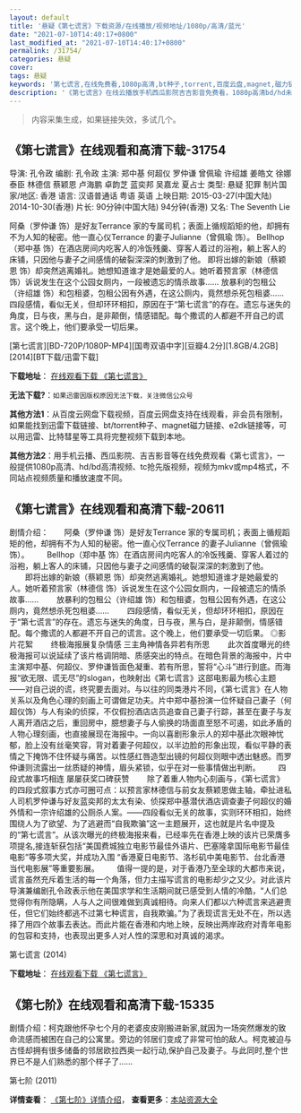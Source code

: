 ```yaml
---
layout: default
title: '悬疑《第七谎言》下载资源/在线播放/视频地址/1080p/高清/蓝光'
date: "2021-07-10T14:40:17+0800"
last_modified_at: "2021-07-10T14:40:17+0800"
permalink: /31754/
categories: 悬疑
cover:
tags: 悬疑
keywords: '第七谎言,在线免费看,1080p高清,bt种子,torrent,百度云盘,magnet,磁力链,迅雷下载资源'
description: '《第七谎言》在线云播放手机西瓜影院吉吉影音免费看，1080p高清bd/hd未删减完整版和tc抢先枪版，mkv/mp4格式，附带bt/torrent种子、magnet/磁力链、百度云盘、网盘资源迅雷下载链接'
---
```


>内容采集生成，如果链接失效，多试几个。


## 《第七谎言》在线观看和高清下载-31754

导演: 孔令政 编剧: 孔令政 主演: 郑中基 何超仪 罗仲谦 曾佩瑜 许绍雄 姜皓文 徐娜 泰臣 林德信 蔡颖恩 卢海鹏 卓韵芝 蓝奕邦 吴嘉龙 夏占士 类型: 悬疑 犯罪 制片国家/地区: 香港 语言: 汉语普通话 粤语 英语 上映日期: 2015-03-27(中国大陆) 2014-10-30(香港) 片长: 90分钟(中国大陆) 94分钟(香港) 又名: The Seventh Lie

阿桑（罗仲谦 饰）是好友Terrance 家的专属司机；表面上循规蹈矩的他，却拥有不为人知的秘密。他一直心仪Terrance 的妻子Julianne（曾佩瑜 饰）。 Bellhop（郑中基 饰）在酒店房间内吃客人的冷饭残羹、穿客人着过的浴袍，躺上客人的床铺，只因他与妻子之间感情的破裂深深的刺激到了他。 即将出嫁的新娘（蔡颖恩 饰）却突然逃离婚礼。她想知道谁才是她最爱的人。她听着预言家（林德信 饰）诉说发生在这个公园女厕内，一段被遗忘的情杀故事…… 放暴利的包租公（许绍雄 饰）和包租婆，包租公因有外遇，在这公厕内，竟然想杀死包租婆…… 四段感情，看似无关，但却环环相扣，原因在于“第七谎言”的存在。遗忘与迷失的角度，日与夜，黑与白，是非颠倒，情感错配。每个撒谎的人都避不开自己的谎言。这个晚上，他们要承受一切后果。


[第七谎言][BD-720P/1080P-MP4][国粤双语中字][豆瓣4.2分][1.8GB/4.2GB][2014][BT下载/迅雷下载]

**下载地址**： [在线观看下载 《第七谎言》](https://www.btdx8.com/torrent/the_seventh_lie_2014.html) 


**无法下载?**：`如果迅雷因版权原因无法下载，关注微信公众号 `

**其他方法1**：从百度云网盘下载视频，百度云网盘支持在线观看，非会员有限制，如果能找到迅雷下载链接、bt/torrent种子、magnet磁力链接、e2dk链接等，可以用迅雷、比特彗星等工具将完整视频下载到本地。

**其他方法2**：用手机云播、西瓜影院、吉吉影音等在线免费观看《第七谎言》，一般提供1080p高清、hd/bd高清视频、tc抢先版视频，视频为mkv或mp4格式，不同站点视频质量和播放速度不同。


## 《第七谎言》在线观看和高清下载-20611

剧情介绍：　　阿桑（罗仲谦 饰）是好友Terrance 家的专属司机；表面上循规蹈矩的他，却拥有不为人知的秘密。他一直心仪Terrance 的妻子Julianne（曾佩瑜 饰）。   　　Bellhop（郑中基 饰）在酒店房间内吃客人的冷饭残羹、穿客人着过的浴袍，躺上客人的床铺，只因他与妻子之间感情的破裂深深的刺激到了他。   　　即将出嫁的新娘（蔡颖恩 饰）却突然逃离婚礼。她想知道谁才是她最爱的人。她听着预言家（林德信 饰）诉说发生在这个公园女厕内，一段被遗忘的情杀故事……   　　放暴利的包租公（许绍雄 饰）和包租婆，包租公因有外遇，在这公厕内，竟然想杀死包租婆……   　　四段感情，看似无关，但却环环相扣，原因在于“第七谎言”的存在。遗忘与迷失的角度，日与夜，黑与白，是非颠倒，情感错配。每个撒谎的人都避不开自己的谎言。这个晚上，他们要承受一切后果。 ◎影片花絮   　　终极海报展复杂情感 三主角神情各异若有所思   　　此次首度曝光的终极海报可以说延续了该片格调阴暗、质感突出的特点。在暗色背景的海报中，片中主演郑中基、何超仪、罗仲谦皆面色凝重、若有所思，誓将“心斗”进行到底。而海报“欲无限、谎无尽”的slogan，也映射出《第七谎言》这部电影最为核心主题——对自己说的谎，终究要去面对。与以往的同类港片不同，《第七谎言》在人物关系以及角色心理的刻画上可谓做足功夫。片中郑中基扮演一位怀疑自己妻子（何超仪饰）与人有染的侦探，不仅假扮酒店店员追查自己妻子行踪，甚至在妻子与友人离开酒店之后，重回房中，臆想妻子与人偷换的场面直至怒不可遏，如此矛盾的人物心理刻画，也直接展现在海报中。一向以喜剧形象示人的郑中基此次眼神忧郁，脸上没有丝毫笑容，背对着妻子何超仪，以半边脸的形象出现，看似平静的表情之下掩饰不住怀疑与痛苦。以性感红唇造型出镜的何超仪则眼中透出魅惑。而罗仲谦则流露出一丝质疑的神情，眉头紧锁，似乎在对一些事情做出判断。   　　四段式故事巧相连 屡屡获奖口碑获赞   　　除了着重人物内心刻画与，《第七谎言》的四段式叙事方式亦可圈可点：以预言家林德信与前女友蔡颖恩做主轴，牵扯进私人司机罗仲谦与好友蓝奕邦的太太有染、侦探郑中基潜伏酒店调查妻子何超仪的婚外情和一宗许绍雄的公厕杀人案。——四段看似无关的故事，实则环环相扣，始终围绕人为了欲望、为了逃避而“自我欺骗”这一主题展开，这也就是片名中提及的“第七谎言”。从该次曝光的终极海报来看，已经率先在香港上映的该片已荣膺多项提名,接连斩获包括“美国费城独立电影节最佳外语片、巴塞隆拿国际电影节最佳电影”等多项大奖，并成功入围 “香港夏日电影节、洛杉矶中美电影节、台北香港当代电影展”等重要影展。   　　值得一提的是，对于香港乃至全球的大都市来说，谎言虽然充斥着生活的每一个角落，但力主描写谎言的电影却少之又少。对此该片导演兼编剧孔令政表示他在美国求学和生活期间就已感受到人情的冷酷，“人们总觉得你有所隐瞒，人与人之间很难做到真诚相待。向来人们都以六种谎言来逃避责任，但它们始终都逃不过第七种谎言，自我欺骗。”为了表现谎言无处不在，所以选择了用四个故事去表达。而此片能在香港和内地上映，反映出两岸政府对青年电影的包容和支持，也表现出更多人对人性的深思和对真诚的渴求。


第七谎言 (2014)

**下载地址**： [在线观看下载 《第七谎言》](https://www.btbtdy.me/btdy/dy608.html) 


## 《第七阶》在线观看和高清下载-15335

剧情介绍：柯克跟他怀孕七个月的老婆皮皮刚搬进新家,就因为一场突然爆发的致命流感而被困在自己的公寓里。旁边的邻居们变成了非常可怕的敌人。柯克被迫与古怪却拥有很多储备的邻居欧拉西奥一起行动,保护自己及妻子。与此同时,整个世界已不是人们熟悉的那个样子了……


第七阶 (2011)

**详情查看**： [《第七阶》详情介绍](/movie/15335/)， **查看更多**：[本站资源大全](/movie/t/all/)

